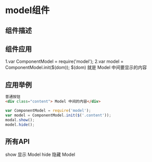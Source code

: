 

# model组件

## 组件描述

## 组件应用
1.var ComponentModel = require('model');
2.var model = ComponentModel.init($(dom));
$(dom) 就是 Model 中间要显示的内容


## 应用举例
```html
普通按钮
<div class="content"> Model 中间的内容</div>
```
```js
var ComponentModel = require('model');
var model = ComponentModel.init($('.content'));
modal.show();
model.hide();
```

## 所有API
show 显示 Model
hide 隐藏 Model